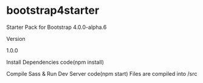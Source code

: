 # bootstrap4starter
Starter Pack for Bootstrap 4.0.0-alpha.6

Version

1.0.0

Install Dependencies
code(npm install)


Compile Sass & Run Dev Server
code(npm start)
Files are compiled into /src
